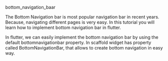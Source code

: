  bottom_navigation_baar

The Bottom Navigation bar is most popular navigation bar in recent years. Because, navigating different pages is very easy. In this tutorial you will learn how to implement bottom navigation bar in flutter.

In flutter, we can easily implement the bottom navigation bar by using the default bottomnavigationbar property. In scaffold widget has property called BottomNavigationBar, that allows to create bottom navigation in easy way.
